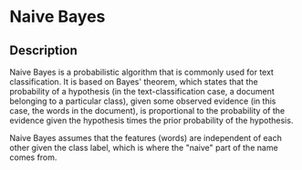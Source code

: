 # Naive Bayes

## Description

Naive Bayes is a probabilistic algorithm that is commonly used for text classification.
It is based on Bayes' theorem, which states that the probability of a hypothesis (in the text-classification case, a document belonging to a particular class), given some observed evidence (in this case, the words in the document), is proportional to the probability of the evidence given the hypothesis times the prior probability of the hypothesis.

Naive Bayes assumes that the features (words) are independent of each other given the class label, which is where the "naive" part of the name comes from.
